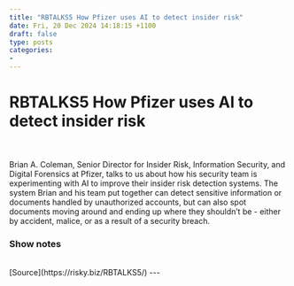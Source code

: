 ```yaml
---
title: "RBTALKS5 How Pfizer uses AI to detect insider risk"
date: Fri, 20 Dec 2024 14:18:15 +1100
draft: false
type: posts
categories: 
- 
---
```

# RBTALKS5 How Pfizer uses AI to detect insider risk

<br/>

<br/>
Brian A. Coleman, Senior Director for Insider Risk, Information Security, and Digital Forensics at Pfizer, talks to us about how his security team is experimenting with AI to improve their insider risk detection systems. The system Brian and his team put together can detect sensitive information or documents handled by unauthorized accounts, but can also spot documents moving around and ending up where they shouldn’t be - either by accident, malice, or as a result of a security breach.

### Show notes

<br/>
[Source](https://risky.biz/RBTALKS5/)
---
